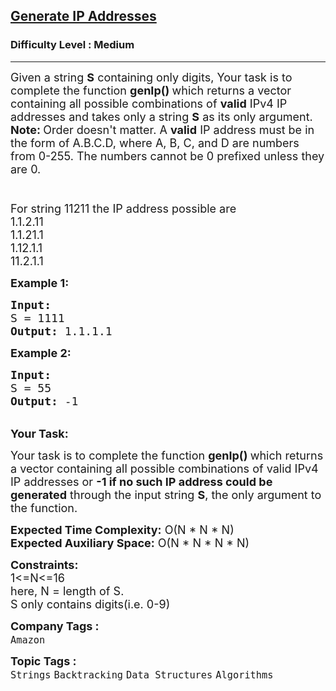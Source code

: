 <h2><a href="https://www.geeksforgeeks.org/problems/generate-ip-addresses/1?page=5&sprint=a663236c31453b969852f9ea22507634&sortBy=submissions">Generate IP Addresses</a></h2><h3>Difficulty Level : Medium</h3><hr><div class="problems_problem_content__Xm_eO"><p><span style="font-size: 18px;">Given a string <strong>S</strong>&nbsp;containing only digits, Your task is to complete the function <strong>genIp()&nbsp;</strong>which returns a vector containing all possible combinations&nbsp;of <strong>valid</strong> IPv4 IP addresses and takes only a string <strong>S</strong>&nbsp;as its only argument.<br><strong>Note: </strong>Order doesn't matter. A <strong>valid</strong> IP address must be in the form of A.B.C.D, where A, B, C, and D are numbers from 0-255. The numbers cannot be 0 prefixed unless they are 0.<br><br><br>For string 11211 the IP address possible are&nbsp;<br>1.1.2.11<br>1.1.21.1<br>1.12.1.1<br>11.2.1.1</span></p>
<p><span style="font-size: 18px;"><strong>Example 1:</strong></span></p>
<pre><span style="font-size: 18px;"><strong>Input:
</strong>S = 1111
<strong>Output: </strong>1.1.1.1
</span></pre>
<p><span style="font-size: 18px;"><strong>Example 2:</strong></span></p>
<pre><span style="font-size: 18px;"><strong>Input:</strong>
S = 55
<strong>Output:</strong> -1</span></pre>
<p><br><span style="font-size: 18px;"><strong>Your Task:</strong></span></p>
<p><span style="font-size: 18px;">Your task is to complete the function <strong>genIp()&nbsp;</strong>which returns a vector containing all possible combinations&nbsp;of valid IPv4 IP addresses&nbsp;or <strong>-1 if no such IP address could be generated</strong> through the input string <strong>S</strong>,&nbsp;the only argument to the function.</span></p>
<p><span style="font-size: 18px;"><strong>Expected Time Complexity:</strong>&nbsp;O(N * N * N)<br><strong>Expected Auxiliary Space:</strong>&nbsp;O(N * N * N * N)</span></p>
<p><span style="font-size: 18px;"><strong>Constraints:</strong><br>1&lt;=N&lt;=16<br>here, N = length of S.<br>S only contains digits(i.e. 0-9)</span></p></div><p><span style=font-size:18px><strong>Company Tags : </strong><br><code>Amazon</code>&nbsp;<br><p><span style=font-size:18px><strong>Topic Tags : </strong><br><code>Strings</code>&nbsp;<code>Backtracking</code>&nbsp;<code>Data Structures</code>&nbsp;<code>Algorithms</code>&nbsp;